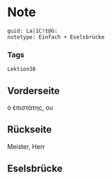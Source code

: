 # Note
```
guid: La|1C!t@G:
notetype: Einfach + Eselsbrücke
```

### Tags
```
Lektion30
```

## Vorderseite
ὁ ἐπιστάτης, ου

## Rückseite
Meister, Herr

## Eselsbrücke

